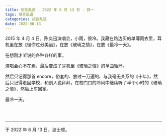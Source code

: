 ```yaml
---
title: 胡言乱语 - 2022 年 6 月 13 日 - 其一
tags: 胡言乱语
categories: 胡言乱语
date: 2022-06-13
---
```


2015 年 4 月 4 日，陈奕迅演唱会，小雨，很冷。我藏在路边买的单薄雨衣里，耳机里在放《怪你过分美丽》，在放《玻璃之情》，在放《最冷一天》。

在想刚才听说的各种各样的事。

演唱会心不在焉，最后变成了耳机里《玻璃之情》的单曲循环。

然后只记得那首 encore，俗套的、放过一万遍的、与我毫无关系的《十年》，然后只记得走回学校，和别人说拜拜，在校门口的冷风中继续听了半个小时的《玻璃之情》，然后上车回家。

最冷一天。

<br>

<br>

------

于 2022 年 6 月 13 日，波士顿。
